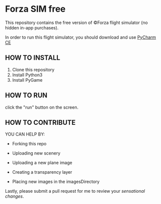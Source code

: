 # Forza SIM free
This repository contains the free version of ©️Forza flight simulator (no hidden in-app purchases).

In order to run this flight simulator, you should download and use [PyCharm CE](https://www.jetbrains.com/pycharm/download/)

## HOW TO INSTALL

1. Clone this repository
2. Install Python3
4. Install PyGame

## HOW TO RUN

click the "run" button on the screen.

## HOW TO CONTRIBUTE

YOU CAN HELP BY:

- Forking this repo

- Uploading new scenery

- Uploading a new plane image

- Creating a transparency layer

- Placing new images in the imagesDirectory

Lastly, please submit a pull request for me to review your _sensational changes_.

